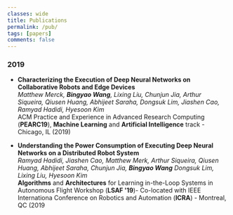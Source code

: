 ```yaml
---
classes: wide
title: Publications
permalink: /pub/
tags: [papers]
comments: false
---
```

### 2019
* **Characterizing the Execution of Deep Neural Networks on
    Collaborative Robots and Edge Devices** <br/>
    *Matthew Merck, **Bingyao Wang**, Lixing Liu, Chunjun Jia,
    Arthur Siqueira, Qiusen Huang, Abhijeet Saraha, Dongsuk Lim,
    Jiashen Cao, Ramyad Hadidi, Hyesoon Kim* <br/>
    ACM Practice and Experience in Advanced Research Computing (**PEARC19**),
    **Machine Learning** and **Artificial Intelligence** track - Chicago, IL (2019)

*  **Understanding the Power Consumption of Executing Deep Neural
     Networks on a Distributed Robot System** <br/>
     *Ramyad Hadidi, Jiashen Cao, Matthew Merk, Arthur Siqueira, 
     Qiusen Huang, Abhijeet Saraha, Chunjun Jia, **Bingyao Wang**
     Dongsuk Lim, Lixing Liu, Hyesoon Kim* <br/>
     **Algorithms** and **Architectures** for Learning in-the-Loop Systems in 
     Autonomous Flight Workshop (**LSAF '19**)- Co-located with IEEE Internationa
     Conference on Robotics and Automation (**ICRA**) - Montreal, QC (2019
     
    